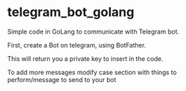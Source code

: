 # telegram_bot_golang

Simple code in GoLang to communicate with Telegram bot.

First, create a Bot on telegram, using BotFather.

This will return you a private key to insert in the code.

To add more messages modify case section with things to perform/message to send to your bot
